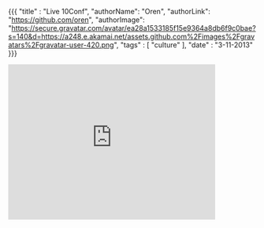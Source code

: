 {{{
  "title" : "Live 10Conf",
  "authorName": "Oren",
  "authorLink": "https://github.com/oren",
  "authorImage": "https://secure.gravatar.com/avatar/ea28a1533185f15e9364a8db6f9c0bae?s=140&d=https://a248.e.akamai.net/assets.github.com%2Fimages%2Fgravatars%2Fgravatar-user-420.png",
  "tags" : [ "culture" ],
  "date" : "3-11-2013"
}}}

<iframe width="420" height="315" src="http://www.youtube.com/embed/c7sojiUIs0k" frameborder="0" allowfullscreen></iframe>

